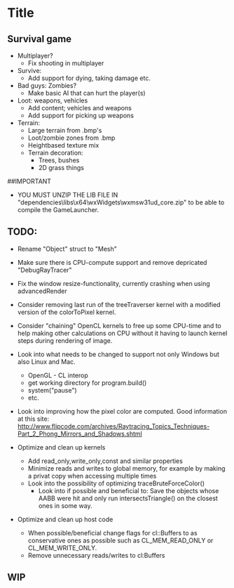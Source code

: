 # Title

## Survival game
- Multiplayer?
	- Fix shooting in multiplayer
- Survive:
	- Add support for dying, taking damage etc.
- Bad guys: Zombies?
	- Make basic AI that can hurt the player(s)
- Loot: weapons, vehicles
	- Add content; vehicles and weapons
	- Add support for picking up weapons
- Terrain:
	- Large terrain from .bmp's
	- Loot/zombie zones from .bmp
	- Heightbased texture mix
	- Terrain decoration:
		- Trees, bushes
		- 2D grass things

##IMPORTANT

- YOU MUST UNZIP THE LIB FILE IN "dependencies\libs\x64\wxWidgets\wxmsw31ud_core.zip" to be able to compile the GameLauncher.

## TODO:
- Rename "Object" struct to "Mesh"

- Make sure there is CPU-compute support and remove depricated "DebugRayTracer"

- Fix the window resize-functionality, currently crashing when using advancedRender

- Consider removing last run of the treeTraverser kernel with a modified version of the colorToPixel kernel.

- Consider "chaining" OpenCL kernels to free up some CPU-time and to help making other calculations on CPU without it having to launch kernel steps during rendering of image.

- Look into what needs to be changed to support not only Windows but also Linux and Mac.
  - OpenGL - CL interop
  - get working directory for program.build()
  - system("pause")
  - etc.
  
- Look into improving how the pixel color are computed. Good information at this site: http://www.flipcode.com/archives/Raytracing_Topics_Techniques-Part_2_Phong_Mirrors_and_Shadows.shtml

- Optimize and clean up kernels
  - Add read_only,write_only,const and similar properties
  - Minimize reads and writes to global memory, for example by making a privat copy when accessing multiple times
  - Look into the possibility of optimizing traceBruteForceColor()
    - Look into if possible and beneficial to: Save the objects whose AABB were hit and only run intersectsTriangle() on the closest ones in some way.

- Optimize and clean up host code
  - When possible/beneficial change flags for cl::Buffers to as conservative ones as possible such as CL_MEM_READ_ONLY or CL_MEM_WRITE_ONLY.
  - Remove unnecessary reads/writes to cl:Buffers

  

## WIP